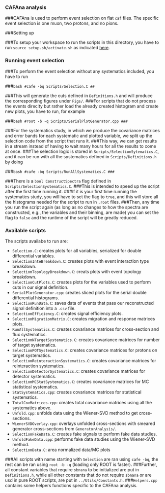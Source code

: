 ### CAFAna analysis

###CAFAna is used to perform event selection on flat `caf` files. The specific event selection is one muon, two protons, and no pions. 

###Setting up

###To setup your workspace to run the scripts in this directory, you have to run `source setup.sh/activate.sh` as indicated [here](https://github.com/afropapp13/sbn_analyzer/blob/main/README.md).

### Running event selection

###To perform the event selection without any systematics included, you have to run

###```bash
#cafe -bq Scripts/Selection.C
##```

###This will generate the cuts defined in `Definitions.h` and will produce the corresponding figures under `Figs/`. 
###For scripts that do not process the events direclty but rather load the already created histogram and create new plots, you have to run, for example

###```bash
#root -b -q Scripts/SerialPlotGenerator.cpp
###```

###For the systematics study, in which we produce the covariance matrices and error bands for each systematic and plotted variable, we split up the selection code from the script that runs it. 
###This way, we can get results in a stream instead of having to wait many hours for all the results to come at once. 
###The selection logic is stored in `Scripts/SelectionSytematics.C`, and it can be run with all the systematics defined in `Scripts/Definitions.h` by doing

###```bash
#cafe -bq Scripts/RunAllSystematics.C
###```

###There is a `bool ConstructSpectra` flag defined in `Scripts/SelectionSystematics.C`. 
###This is intended to speed up the script after the first time running it. 
###If it is your first time running the systematics study, you will have to set the flag to `true`, and this will store all the histograms needed for the script to run in `.root` files. 
###Then, any time you run the script again (as long as no changes to how the spectra are constructed, e.g., the variables and their binning, are made) you can set the flag to `false` and the runtime of the script will be greatly reduced.

### Available scripts

The scripts availabe to run are:
- `Selection.C`: creates plots for all variables, serialized for double differential variables. 
- `SelectionInteBreakdown.C`: creates plots with event interaction type breakdown.
- `SelectionTopologyBreakdown.C`: creats plots with event topology breakdown.
- `SelectionCutPlots.C`: creates plots for the variables used to perform cuts in our signal definition.
- `SerialPlotGenerator.cpp`: creates sliced plots for the serial double differential histograms.
- `SelectionRunData.C`: saves data of events that pass our reconstructed signal definition into a `.csv` file.
- `SelectionEfficiency.C`: creates signal efficiency plots.
- `SelectionMigrationMatrix.C`: creates migration and response matrices plots.
- `RunAllSystematics.C`: creates covariance matrices for cross-section and flux systematics.
- `SelectionNTargetSystematics.C`: creates covariance matrices for number of target systematics.
- `SelectionPOTSystematics.C`: creates covariance matrices for protons on target systematics.
- `SelectionReinteractionSystematics.C`: creates covariance matrices for reinteraction systematics.
- `SelectionDetectorSystematics.C`: creates covariance matrices for detector systematics.
- `SelectionMCStatSystematics.C`: creates covariance matrices for MC statistical systematics.
- `StatSystematics.cpp`: creates covariance matrices for statistical systematics.
- `TotalCovMatrices.cpp`: creates total covariance matrices using all the systematics above.
- `Unfold.cpp`: unfolds data using the Wiener-SVD method to get cross-sections.
- `WienerSVDOverlay.cpp`: overlays unfolded cross-sections with smeared generator cross-sections from `GeneratorAnalysis/`.
- `SelectionFakeData.C`: creates fake signals to perform fake data studies.
- `UnfoldFakeData.cpp`: performs fake data studies using the Wiener-SVD method.
- `SelectionData.C`: area normalized data/MC plots

###All scripts with name starting with `Selection` are ran using `cafe -bq`, the rest can be ran using `root -b -q` (loading only ROOT is faster). 
###Further, all constant variables that require `sbnana` to be initialized are put in `Definitions.h`, while all other constants that do not require `sbnana` or are usd in pure ROOT scripts, are put in `../Utils/Constants.h`. 
###`Helpers.cpp` contains some helpers functions specific to the CAFAna analysis. 


